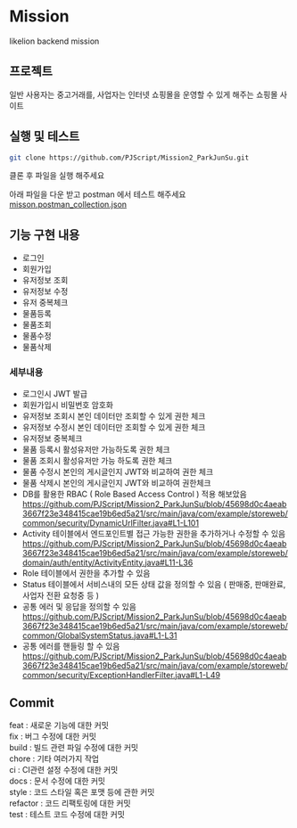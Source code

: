# Mission
likelion backend mission


## 프로젝트
일반 사용자는 중고거래를, 사업자는 인터넷 쇼핑몰을 운영할 수 있게 해주는 쇼핑몰 사이트



## 실행 및 테스트


```sh
git clone https://github.com/PJScript/Mission2_ParkJunSu.git
```
클론 후 파일을 실행 해주세요

아래 파일을 다운 받고 postman 에서 테스트 해주세요 <br />
[misson.postman_collection.json](https://github.com/PJScript/Mission2_ParkJunSu/files/14490775/misson.postman_collection.json)

## 기능 구현 내용
- 로그인
- 회원가입
- 유저정보 조회
- 유저정보 수정
- 유저 중복체크
- 물품등록
- 물품조회
- 물품수정
- 물품삭제

### 세부내용
- 로그인시 JWT 발급 
- 회원가입시 비밀번호 암호화 
- 유저정보 조회시 본인 데이터만 조회할 수 있게 권한 체크
- 유저정보 수정시 본인 데이터만 조회할 수 있게 권한 체크
- 유저정보 중복체크
- 물품 등록시 활성유저만 가능하도록 권한 체크
- 물품 조회시 활성유저만 가능 하도록 권한 체크
- 물품 수정시 본인의 게시글인지 JWT와 비교하여 권한 체크
- 물품 삭제시 본인의 게시글인지 JWT와 비교하여 권한체크
- DB를 활용한 RBAC ( Role Based Access Control ) 적용 해보았음
https://github.com/PJScript/Mission2_ParkJunSu/blob/45698d0c4aeab3667f23e348415cae19b6ed5a21/src/main/java/com/example/storeweb/common/security/DynamicUrlFilter.java#L1-L101
- Activity 테이블에서 엔드포인트별 접근 가능한 권한을 추가하거나 수정할 수 있음
https://github.com/PJScript/Mission2_ParkJunSu/blob/45698d0c4aeab3667f23e348415cae19b6ed5a21/src/main/java/com/example/storeweb/domain/auth/entity/ActivityEntity.java#L11-L36
- Role 테이블에서 권한을 추가할 수 있음
- Status 테이블에서 서비스내의 모든 상태 값을 정의할 수 있음 ( 판매중, 판매완료, 사업자 전환 요청중 등 )
- 공통 에러 및 응답을 정의할 수 있음
https://github.com/PJScript/Mission2_ParkJunSu/blob/45698d0c4aeab3667f23e348415cae19b6ed5a21/src/main/java/com/example/storeweb/common/GlobalSystemStatus.java#L1-L31
- 공통 에러를 핸들링 할 수 있음
https://github.com/PJScript/Mission2_ParkJunSu/blob/45698d0c4aeab3667f23e348415cae19b6ed5a21/src/main/java/com/example/storeweb/common/security/ExceptionHandlerFilter.java#L1-L49





## Commit
feat : 새로운 기능에 대한 커밋 <br />
fix : 버그 수정에 대한 커밋  <br />
build : 빌드 관련 파일 수정에 대한 커밋  <br />
chore : 기타 여러가지 작업  <br />
ci : CI관련 설정 수정에 대한 커밋  <br />
docs : 문서 수정에 대한 커밋  <br />
style : 코드 스타일 혹은 포맷 등에 관한 커밋  <br />
refactor :  코드 리팩토링에 대한 커밋  <br />
test : 테스트 코드 수정에 대한 커밋  <br />
